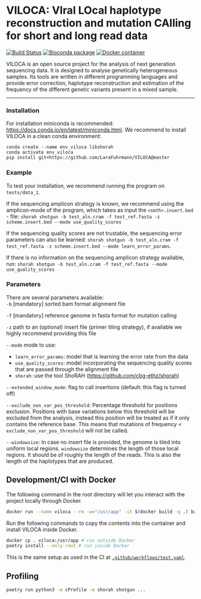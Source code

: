 VILOCA: VIral LOcal haplotype reconstruction and mutation CAlling for short and long read data
===============
[![Build Status](https://travis-ci.org/cbg-ethz/shorah.svg?branch=master)](https://travis-ci.org/cbg-ethz/shorah)
[![Bioconda package](https://img.shields.io/conda/dn/bioconda/shorah.svg?label=Bioconda)](https://bioconda.github.io/recipes/shorah/README.html)
[![Docker container](https://quay.io/repository/biocontainers/shorah/status)](https://quay.io/repository/biocontainers/shorah)


VILOCA is an open source project for the analysis of next generation sequencing
data. It is designed to analyse genetically heterogeneous samples. Its tools
are written in different programming languages and provide error correction,
haplotype reconstruction and estimation of the frequency of the different
genetic variants present in a mixed sample.

---

### Installation
For installation miniconda is recommended: https://docs.conda.io/en/latest/miniconda.html.
We recommend to install VILOCA in a clean conda environment:
```
conda create --name env_viloca libshorah
conda activate env_viloca
pip install git+https://github.com/LaraFuhrmann/VILOCA@master
```

### Example
To test your installation, we recommend running the program on `tests/data_1`.

If the sequencing amplicon strategy is known, we recommend using the amplicon-mode of the program, which takes as input the `<smth>.insert.bed` - file:
`shorah shotgun -b test_aln.cram -f test_ref.fasta -z scheme.insert.bed --mode use_quality_scores`

If the sequencing quality scores are not trustable, the sequencing error parameters can also be learned:
`shorah shotgun -b test_aln.cram -f test_ref.fasta -z scheme.insert.bed --mode learn_error_params`.

If there is no information on the sequencing amplicon strategy available, run:
`shorah shotgun -b test_aln.cram -f test_ref.fasta --mode use_quality_scores`

### Parameters
There are several parameters available:  
`-b` [mandatory] sorted bam format alignment file  

`-f` [mandatory] reference genome in fasta format for mutation calling  

`-z` path to an (optional) insert file (primer tiling strategy), if available we highly recommend providing this file  

`--mode` mode to use:  
  - `learn_error_params`: model that is learning the error rate from the data  
  - `use_quality_scores`: model incorporating the sequencing quality scores that are passed through the alignment file  
  - `shorah`: use the tool ShoRAH (https://github.com/cbg-ethz/shorah)

`--extended_window_mode`: flag to call insertions (default: this flag is turned off)  

`--exclude_non_var_pos_threshold`: Percentage threshold for positions exclusion. Positions with base variations below this threshold will be excluded from the analysis, instead this position will be treated as if it only contains the reference base. This means that mutations of frequency < `exclude_non_var_pos_threshold` will not be called.

`--windowsize`: In case no insert file is provided, the genome is tiled into uniform local regions. `windowsize` determines the length of those local regions. It should be of roughly the length of the reads. This is also the length of the haplotypes that are produced.

## Development/CI with Docker
The following command in the root directory will let you interact with the project locally through Docker.
```bash
docker run --name viloca --rm -w="/usr/app" -it $(docker build -q .) bash
```
Run the following commands to copy the contents into the container and  install VILOCA inside Docker.
```bash
docker cp . viloca:/usr/app # run outside Docker
poetry install --only-root # run inside Docker
```

This is the same setup as used in the CI at [`.github/workflows/test.yaml`](.github/workflows/test.yaml).

## Profiling
```bash
poetry run python3 -m cProfile -m shorah shotgun ...
```
